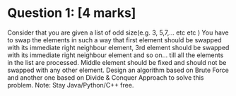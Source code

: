# Question 1: [4 marks] 
Consider that you are given a list of odd size(e.g. 3, 5,7,… etc etc ) You have to swap the elements in such a way that first element should be swapped with its immediate right neighbour element, 3rd element should be swapped with its immediate right neighbour element and so on… till all the elements in the list are processed. Middle element should be fixed and should not be swapped with any other element. Design an algorithm based on Brute Force and another one based on Divide & Conquer Approach to solve this problem. Note: Stay Java/Python/C++ free.
